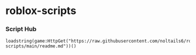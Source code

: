 # roblox-scripts

### Script Hub
```
loadstring(game:HttpGet("https://raw.githubusercontent.com/noltails6/roblox-scripts/main/readme.md"))()
```
